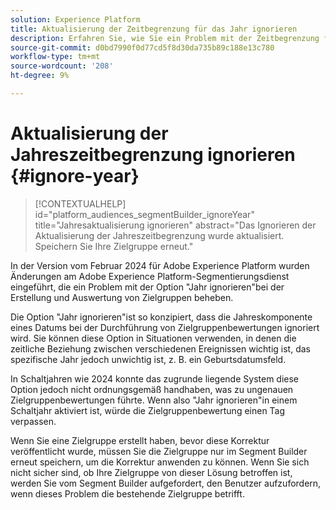 ```yaml
---
solution: Experience Platform
title: Aktualisierung der Zeitbegrenzung für das Jahr ignorieren
description: Erfahren Sie, wie Sie ein Problem mit der Zeitbegrenzung für das Jahr ignorieren können.
source-git-commit: d0bd7990f0d77cd5f8d30da735b89c188e13c780
workflow-type: tm+mt
source-wordcount: '208'
ht-degree: 9%

---
```



# Aktualisierung der Jahreszeitbegrenzung ignorieren {#ignore-year}

>[!CONTEXTUALHELP]
>id="platform_audiences_segmentBuilder_ignoreYear"
>title="Jahresaktualisierung ignorieren"
>abstract="Das Ignorieren der Aktualisierung der Jahreszeitbegrenzung wurde aktualisiert. Speichern Sie Ihre Zielgruppe erneut."

In der Version vom Februar 2024 für Adobe Experience Platform wurden Änderungen am Adobe Experience Platform-Segmentierungsdienst eingeführt, die ein Problem mit der Option &quot;Jahr ignorieren&quot;bei der Erstellung und Auswertung von Zielgruppen beheben.

Die Option &quot;Jahr ignorieren&quot;ist so konzipiert, dass die Jahreskomponente eines Datums bei der Durchführung von Zielgruppenbewertungen ignoriert wird. Sie können diese Option in Situationen verwenden, in denen die zeitliche Beziehung zwischen verschiedenen Ereignissen wichtig ist, das spezifische Jahr jedoch unwichtig ist, z. B. ein Geburtsdatumsfeld.

In Schaltjahren wie 2024 konnte das zugrunde liegende System diese Option jedoch nicht ordnungsgemäß handhaben, was zu ungenauen Zielgruppenbewertungen führte. Wenn also &quot;Jahr ignorieren&quot;in einem Schaltjahr aktiviert ist, würde die Zielgruppenbewertung einen Tag verpassen.

Wenn Sie eine Zielgruppe erstellt haben, bevor diese Korrektur veröffentlicht wurde, müssen Sie die Zielgruppe nur im Segment Builder erneut speichern, um die Korrektur anwenden zu können. Wenn Sie sich nicht sicher sind, ob Ihre Zielgruppe von dieser Lösung betroffen ist, werden Sie vom Segment Builder aufgefordert, den Benutzer aufzufordern, wenn dieses Problem die bestehende Zielgruppe betrifft.
